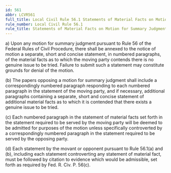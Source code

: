 ```yaml
---
id: 561
abbr: LCVR561
full_title: Local Civil Rule 56.1 Statements of Material Facts on Motion for Summary Judgment
rule_number: Local Civil Rule 56.1
rule_title: Statements of Material Facts on Motion for Summary Judgment
---
```


a) Upon any motion for summary judgment pursuant to Rule 56 of the Federal Rules of Civil
Procedure, there shall be annexed to the notice of motion a separate, short and concise statement, in
numbered paragraphs, of the material facts as to which the moving party contends there is no
genuine issue to be tried. Failure to submit such a statement may constitute grounds for denial of the
motion.

(b) The papers opposing a motion for summary judgment shall include a correspondingly
numbered paragraph responding to each numbered paragraph in the statement of the moving party,
and if necessary, additional paragraphs containing a separate, short and concise statement of
additional material facts as to which it is contended that there exists a genuine issue to be tried.

(c) Each numbered paragraph in the statement of material facts set forth in the statement 
required to be served by the moving party will be deemed to be admitted for purposes of the motion
unless specifically controverted by a correspondingly numbered paragraph in the statement required
to be served by the opposing party.

(d) Each statement by the movant or opponent pursuant to Rule 56.1(a) and (b), including
each statement controverting any statement of material fact, must be followed by citation to evidence
which would be admissible, set forth as required by Fed. R. Civ. P. 56(c).